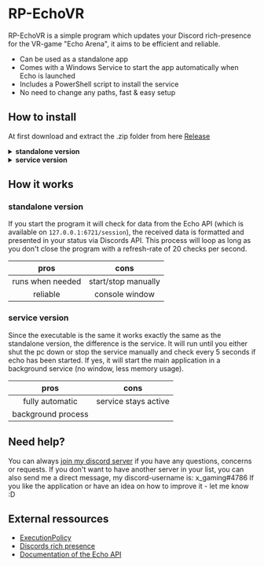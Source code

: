 # RP-EchoVR
RP-EchoVR is a simple program which updates your Discord rich-presence for the VR-game "Echo Arena", it aims to be efficient and reliable. 
* Can be used as a standalone app
* Comes with a Windows Service to start the app automatically when Echo is launched
* Includes a PowerShell script to install the service 
* No need to change any paths, fast & easy setup

## How to install
At first download and extract the .zip folder from here [Release](https://github.com/x-gaming/RP-EchoVR/releases)
<details><summary><b>standalone version</b></summary>

1. place the folder in your desired directory (e.g. "Program Files").
2. whenever you want to play echo, start "RP_EchoVR.exe" (the file with the little disk icon)
3. a console window should appear, if there's **no** message everything is fine
4. have fun in echo and don't forget to close the program when you stop playing

### tips
here are two tips which may help you if you don't want to use the service-version

* If you want to have a link on your desktop, go to the executable, right-click > send to > Desktop
* You can also place a link in the start menu, so it will launch the app directly after you logged in <br>
    press "win + R" and enter the following ```shell:startup```, now you can paste the link in here, right-click > properties > Run "Minimized"

</details>
<details><summary><b>service version</b></summary>

1. place the folder in your desired directory (e.g. "Program Files").
2. open PowerShell **with administrator privileges** and make sure the right execution policy is set<br>
    (this policy prompts you to confirm every step of the script)
    ```
    Set-ExecutionPolicy Unrestricted
    ```
    (this policy allows the script to run without any restrictions)
    ```
    Set-ExecutionPolicy Bypass 
    ```
    you need **one** of these to run the script
3. enter the path to the folder using cd 
    (example)
    ```
    cd C:\Program Files\RP-EchoVR\
    ```
    you can use the tab-key to autocomplete
4. enter the following command
    ```
    .\service-install.ps1
    ```
5. follow the instructions in PowerShell
6. if there's a green message saying "finished" you installed the service successfully 
7. before you close PowerShell type in
    ```
    Set-ExecutionPolicy Default
    ```
    to reset the policy to default values
8. now the service will run in the background and open/ close the app automatically as soon as you start/ stop playing echo

</details>
  
## How it works

### standalone version
If you start the program it will check for data from the Echo API (which is available on ```127.0.0.1:6721/session```), the received data is formatted and presented in your status via Discords API. 
This process will loop as long as you don't close the program with a refresh-rate of 20 checks per second.

| pros                 | cons                 |
|:--------------------:|:--------------------:|
| runs when needed     | start/stop manually  |
| reliable             | console window       |

### service version
Since the executable is the same it works exactly the same as the standalone version, the difference is the service. It will run until you either shut the pc down or stop the service manually and check every 5 seconds if echo has been started. If yes, it will start the main application in a background service (no window, less memory usage). 

| pros                 | cons                 |
|:--------------------:|:--------------------:|
| fully automatic      | service stays active |
| background process   |                      |

## Need help?
You can always [join my discord server](https://discord.gg/7cxBkBr/ "invite link") if you have any questions, concerns or requests.
If you don't want to have another server in your list, you can also send me a direct message, my discord-username is: x_gaming#4786
If you like the application or have an idea on how to improve it - let me know :D

## External ressources
* [ExecutionPolicy](https://docs.microsoft.com/en-us/powershell/module/microsoft.powershell.core/about/about_execution_policies?view=powershell-7.1/ "ExecutionPolicy")
* [Discords rich presence](https://discord.com/developers/docs/game-sdk/ "Discords rich presence")
* [Documentation of the Echo API](https://github.com/Ajedi32/echovr_api_docs/ "(unofficial) documentation of the Echo API")

